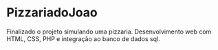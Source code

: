 # PizzariadoJoao
Finalizado o projeto simulando uma pizzaria. Desenvolvimento web com HTML, CSS, PHP e integração ao banco de dados sql.
